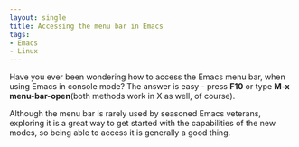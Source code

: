 ```yaml
---
layout: single
title: Accessing the menu bar in Emacs
tags:
- Emacs
- Linux
---
```


Have you ever been wondering how to access the Emacs menu bar, when
using Emacs in console mode? The answer is easy - press **F10** or type
**M-x menu-bar-open**(both methods work in X as well, of course).

Although the menu bar is rarely used by seasoned Emacs veterans,
exploring it is a great way to get started with the capabilities of
the new modes, so being able to access it is generally a good thing.
